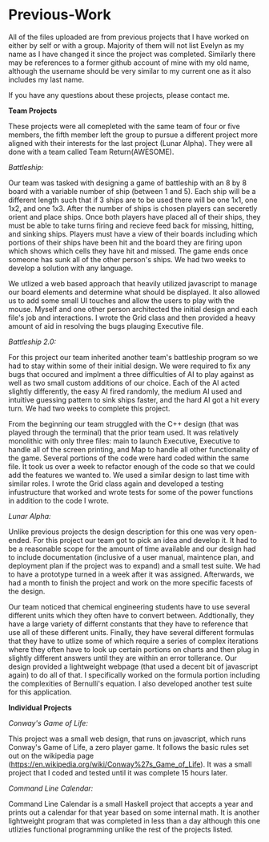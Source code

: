 # Previous-Work
All of the files uploaded are from previous projects that I have worked on either by self or with a group. Majority of them will not list Evelyn as my name as I have changed it since the project was completed. Similarly there may be references to a former github account of mine with my old name, although the username should be very similar to my current one as it also includes my last name.

If you have any questions about these projects, please contact me.

**Team Projects**

These projects were all comepleted with the same team of four or five members, the fifth member left the group to pursue a different project more aligned with their interests for the last project (Lunar Alpha). They were all done with a team called Team Return(AWESOME).

*Battleship:*

Our team was tasked with designing a game of battleship with an 8 by 8 board with a variable number of ship (between 1 and 5). Each ship will be a different length such that if 3 ships are to be used there will be one 1x1, one 1x2, and one 1x3. After the number of ships is chosen players can seceretly orient and place ships. Once both players have placed all of their ships, they must be able to take turns firing and recieve feed back for missing, hitting, and sinking ships. Players must have a view of their boards including which portions of their ships have been hit and the board they are firing upon which shows which cells they have hit and missed. The game ends once someone has sunk all of the other person's ships. We had two weeks to develop a solution with any language.

We utlized a web based approach that heavily utilized javascript to manage our board elements and determine what should be displayed. It also allowed us to add some small UI touches and allow the users to play with the mouse. Myself and one other person architected the initial design and each file's job and interactions. I wrote the Grid class and then provided a heavy amount of aid in resolving the bugs plauging Executive file.

*Battleship 2.0:*

For this project our team inherited another team's battleship program so we had to stay within some of their initial design. We were required to fix any bugs that occured and implment a three difficulties of AI to play against as well as two small custom additions of our choice. Each of the AI acted slightly differently, the easy AI fired randomly, the medium AI used and intuitive guessing pattern to sink ships faster, and the hard AI got a hit every turn. We had two weeks to complete this project.

From the beginning our team struggled with the C++ design (that was played through the terminal) that the prior team used. It was relatively monolithic with only three files: main to launch Executive, Executive to handle all of the screen printing, and Map to handle all other functionality of the game. Several portions of the code were hard coded within the same file. It took us over a week to refactor enough of the code so that we could add the features we wanted to. We used a similar design to last time with similar roles. I wrote the Grid class again and developed a testing infustructure that worked and wrote tests for some of the power functions in addition to the code I wrote.

*Lunar Alpha:*

Unlike previous projects the design description for this one was very open-ended. For this project our team got to pick an idea and develop it. It had to be a reasonable scope for the amount of time available and our design had to include documentation (inclusive of a user manual, maintence plan, and deployment plan if the project was to expand) and a small test suite. We had to have a prototype turned in a week after it was assigned. Afterwards, we had a month to finish the project and work on the more specific facests of the design.
 
Our team noticed that chemical engineering students have to use several different units which they often have to convert between. Addtionally, they have a large variety of differnt constants that they have to reference that use all of these different units. Finally, they have several different formulas that they have to utlize some of which require a series of complex iterations where they often have to look up certain portions on charts and then plug in slightly different answers until they are within an error tollerance. Our design provided a lightweight webpage (that used a decent bit of javascript again) to do all of that. I specifically worked on the formula portion including the complexities of Bernulli's equation. I also developed another test suite for this application.

**Individual Projects**

*Conway's Game of Life:*

This project was a small web design, that runs on javascript, which runs Conway's Game of Life, a zero player game. It follows the basic rules set out on the wikipedia page (https://en.wikipedia.org/wiki/Conway%27s_Game_of_Life). It was a small project that I coded and tested until it was complete 15 hours later. 

*Command Line Calendar:*

Command Line Calendar is a small Haskell project that accepts a year and prints out a calendar for that year based on some internal math. It is another lightweight program that was completed in less than a day although this one utlizies functional programming unlike the rest of the projects listed.

